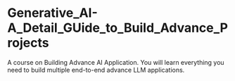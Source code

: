 # Generative_AI-A_Detail_GUide_to_Build_Advance_Projects
A course on Building Advance AI Application. You will learn everything you need to build multiple end-to-end advance LLM applications. 
